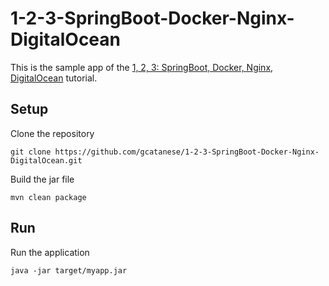 # 1-2-3-SpringBoot-Docker-Nginx-DigitalOcean

This is the sample app of the [1, 2, 3: SpringBoot, Docker, Nginx, DigitalOcean](https://beppecatanese.medium.com/1-2-3-springboot-docker-nginx-digitalocean-1152ad7143ba) tutorial.


## Setup

Clone the repository

```
git clone https://github.com/gcatanese/1-2-3-SpringBoot-Docker-Nginx-DigitalOcean.git
```
Build the jar file
```
mvn clean package
```

## Run 
Run the application
```
java -jar target/myapp.jar
```

